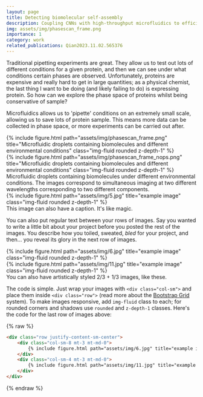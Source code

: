 ```yaml
---
layout: page
title: Detecting biomolecular self-assembly
description: Coupling CNNs with high-throughput microfluidics to efficiently probe biomolecular phase space
img: assets/img/phasescan_frame.png
importance: 1
category: work
related_publications: Qian2023.11.02.565376
---
```


Traditional pipetting experiments are great. They allow us to test out lots of different conditions for a given protein, and then we can see under what conditions certain phases are observed. Unfortunately, proteins are expensive and really hard to get in large quantities; as a physical chemist, the last thing I want to be doing (and likely failing to do) is expressing protein. So how can we explore the phase space of proteins whilst being conservative of sample? 

Microfluidics allows us to 'pipette' conditions on an extremely small scale, allowing us to save lots of protein sample. This means more data can be collected in phase space, or more experiments can be carried out after. 

<div class="row justify-content-sm-center">
    <div class="col-sm mt-3 mt-md-0">
        {% include figure.html path="assets/img/phasescan_frame.png" title="Microfluidic droplets containing biomolecules and different environmental conditions" class="img-fluid rounded z-depth-1" %}
    </div>
    <div class="col-sm mt-3 mt-md-0">
        {% include figure.html path="assets/img/phasescan_frame_nops.png" title="Microfluidic droplets containing biomolecules and different environmental conditions" class="img-fluid rounded z-depth-1" %}
    </div>
</div>
<div class="caption">
    Microfluidic droplets containing biomolecules under different environmental conditions. The images correspond to simultaneous imaging at two different wavelengths corresponding to two different components.
</div>
<div class="row">
    <div class="col-sm mt-3 mt-md-0">
        {% include figure.html path="assets/img/5.jpg" title="example image" class="img-fluid rounded z-depth-1" %}
    </div>
</div>
<div class="caption">
    This image can also have a caption. It's like magic.
</div>

You can also put regular text between your rows of images.
Say you wanted to write a little bit about your project before you posted the rest of the images.
You describe how you toiled, sweated, *bled* for your project, and then... you reveal its glory in the next row of images.


<div class="row justify-content-sm-center">
    <div class="col-sm-8 mt-3 mt-md-0">
        {% include figure.html path="assets/img/6.jpg" title="example image" class="img-fluid rounded z-depth-1" %}
    </div>
    <div class="col-sm-4 mt-3 mt-md-0">
        {% include figure.html path="assets/img/11.jpg" title="example image" class="img-fluid rounded z-depth-1" %}
    </div>
</div>
<div class="caption">
    You can also have artistically styled 2/3 + 1/3 images, like these.
</div>


The code is simple.
Just wrap your images with `<div class="col-sm">` and place them inside `<div class="row">` (read more about the <a href="https://getbootstrap.com/docs/4.4/layout/grid/">Bootstrap Grid</a> system).
To make images responsive, add `img-fluid` class to each; for rounded corners and shadows use `rounded` and `z-depth-1` classes.
Here's the code for the last row of images above:

{% raw %}
```html
<div class="row justify-content-sm-center">
    <div class="col-sm-8 mt-3 mt-md-0">
        {% include figure.html path="assets/img/6.jpg" title="example image" class="img-fluid rounded z-depth-1" %}
    </div>
    <div class="col-sm-4 mt-3 mt-md-0">
        {% include figure.html path="assets/img/11.jpg" title="example image" class="img-fluid rounded z-depth-1" %}
    </div>
</div>
```
{% endraw %}
